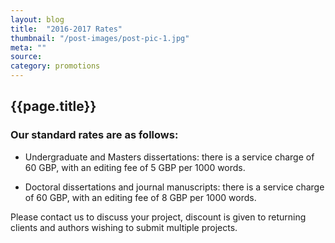 ```yaml
---
layout: blog
title:  "2016-2017 Rates"
thumbnail: "/post-images/post-pic-1.jpg"
meta: ""
source:
category: promotions
---
```


<h2 class="text-center pc-post-title">{{page.title}}</h2>


<!-- ********************************************************* -->
<!-- ************ Enter Content Below ************************ -->
<!-- ********************************************************* -->

### Our standard rates are as follows:

* Undergraduate and Masters dissertations: there is a service charge of 60 GBP, with an editing fee of 5 GBP per 1000 words.

* Doctoral dissertations and journal manuscripts: there is a service charge of 60 GBP, with an editing fee of 8 GBP per 1000 words.

Please contact us to discuss your project, discount is given to returning clients and authors wishing to submit multiple projects.

